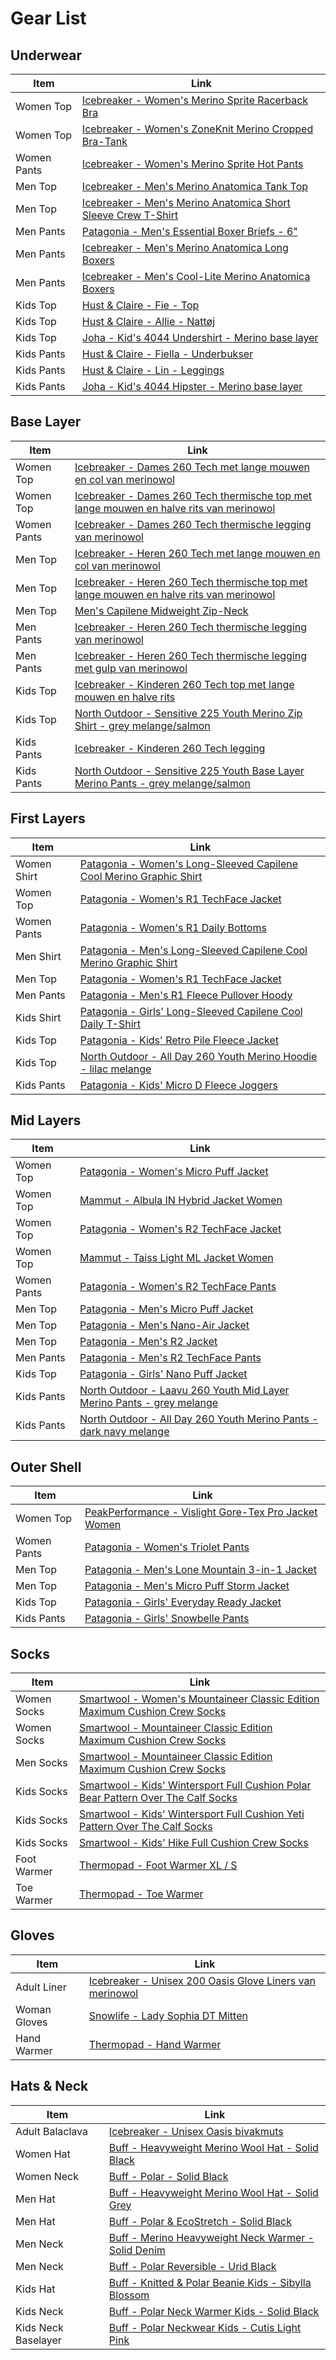 # Gear List

## Underwear

| Item | Link |
| --- | --- |
| Women Top | [Icebreaker - Women's Merino Sprite Racerback Bra](https://www.icebreaker.com/en-be/womens-underwear/merino-sprite-racerback-bra/103020E2.html?dwvar_103020E2_color=547&dwvar_103020E2_EU=in_line) |
| Women Top | [Icebreaker - Women's ZoneKnit Merino Cropped Bra-Tank](https://www.icebreaker.com/en-be/womens-tshirts/zoneknit-merino-cropped-bra-tank/0A56FCE2.html?dwvar_0A56FCE2_color=001&dwvar_0A56FCE2_EU=in_line) |
| Women Pants | [Icebreaker - Women's Merino Sprite Hot Pants](https://www.icebreaker.com/en-be/womens-underwear/merino-sprite-hot-pants/103023E2.html?dwvar_103023E2_color=547&dwvar_103023E2_EU=in_line) |
| Men Top | [Icebreaker - Men's Merino Anatomica Tank Top](https://www.icebreaker.com/en-be/mens-underwear/merino-anatomica-tank-top/103034E2.html?dwvar_103034E2_color=001&dwvar_103034E2_EU=in_line) |
| Men Top | [Icebreaker - Men's Merino Anatomica Short Sleeve Crew T-Shirt](https://www.icebreaker.com/en-be/mens-underwear/merino-anatomica-short-sleeve-crewe-t-shirt/103033E2.html?dwvar_103033E2_color=580&dwvar_103033E2_EU=in_line) |
| Men Pants | [Patagonia - Men's Essential Boxer Briefs - 6"](https://eu.patagonia.com/be/en/product/mens-essential-boxer-briefs-6-inch/32560-FMNY.html?dwvar_32560-FMNY_color=FMNY&cgid=mens-socks-underwear) |
| Men Pants | [Icebreaker - Men's Merino Anatomica Long Boxers](https://www.icebreaker.com/en-be/mens-underwear/merino-anatomica-long-boxers/103055E2.html?dwvar_103055E2_color=069&dwvar_103055E2_EU=in_line) |
| Men Pants | [Icebreaker - Men's Cool-Lite Merino Anatomica Boxers](https://www.icebreaker.com/en-be/mens-underwear/cool-lite-merino-anatomica-boxers/105246E2.html?dwvar_105246E2_color=034&dwvar_105246E2_EU=in_line) |
| Kids Top | [Hust & Claire - Fie - Top](https://www.hustandclaire.com/en/vare/28060-woolsilk-fie-top) |
| Kids Top | [Hust & Claire - Allie - Nattøj](https://www.hustandclaire.com/en/vare/28068-woolsilk-allie-nattoej) |
| Kids Top | [Joha - Kid's 4044 Undershirt - Merino base layer](https://www.hustandclaire.com/en/vare/28068-woolsilk-allie-nattoej) |
| Kids Pants | [Hust & Claire - Fiella - Underbukser](https://www.hustandclaire.com/en/vare/28061-woolsilk-fiella-underbukser) |
| Kids Pants | [Hust & Claire - Lin - Leggings](https://www.hustandclaire.com/en/vare/28064-woolsilk-lin-leggings) |
| Kids Pants | [Joha - Kid's 4044 Hipster - Merino base layer](https://www.bergfreunde.eu/joha-kids-4044-hipster-merino-base-layer/) |

## Base Layer

| Item | Link |
| --- | --- |
| Women Top | [Icebreaker - Dames 260 Tech met lange mouwen en col van merinowol](https://www.icebreaker.com/nl-be/womens-baselayers/260-tech-met-lange-mouwen-en-col-van-merinowol/0A56IFE2.html?dwvar_0A56IFE2_color=001&dwvar_0A56IFE2_EU=in_line) |
| Women Top | [Icebreaker - Dames 260 Tech thermische top met lange mouwen en halve rits van merinowol](https://www.icebreaker.com/nl-be/womens-baselayers/260-tech-thermische-top-met-lange-mouwen-en-halve-rits-van-merinowol%C2%A0/104390E2.html?dwvar_104390E2_color=001&dwvar_104390E2_EU=in_line) |
| Women Pants | [Icebreaker - Dames 260 Tech thermische legging van merinowol](https://www.icebreaker.com/nl-be/womens-baselayers/260-tech-thermische-legging-van-merinowol%C2%A0/104392E2.html?dwvar_104392E2_color=401&dwvar_104392E2_EU=in_line) |
| Men Top | [Icebreaker - Heren 260 Tech met lange mouwen en col van merinowol](https://www.icebreaker.com/nl-be/mens-baselayers/260-tech-met-lange-mouwen-en-col-van-merinowol/0A56IEE2.html?dwvar_0A56IEE2_color=001&dwvar_0A56IEE2_EU=in_line) |
| Men Top | [Icebreaker - Heren 260 Tech thermische top met lange mouwen en halve rits van merinowol](https://www.icebreaker.com/nl-be/mens-baselayers/260-tech-thermische-top-met-lange-mouwen-en-halve-rits-van-merinowol%C2%A0/104372E2.html?dwvar_104372E2_color=001&dwvar_104372E2_EU=in_line) |
| Men Top | [Men's Capilene Midweight Zip-Neck](https://eu.patagonia.com/be/en/product/mens-capilene-midweight-zip-neck/44447.html?dwvar_44447_color=BLK) |
| Men Pants | [Icebreaker - Heren 260 Tech thermische legging van merinowol](https://www.icebreaker.com/nl-be/mens-baselayers/260-tech-thermische-legging-van-merinowol%C2%A0/104373E2.html?dwvar_104373E2_color=001&dwvar_104373E2_EU=in_line) |
| Men Pants | [Icebreaker - Heren 260 Tech thermische legging met gulp van merinowol](https://www.icebreaker.com/nl-be/mens-baselayers/260-tech-thermische-legging-met-gulp-van-merinowol%C2%A0/104374E2.html?dwvar_104374E2_color=001&dwvar_104374E2_EU=in_line) |
| Kids Top | [Icebreaker - Kinderen 260 Tech top met lange mouwen en halve rits](https://www.icebreaker.com/nl-be/kids-tops-bottoms/260-tech-top-met-lange-mouwen-en-halve-rits/104499E2.html?dwvar_104499E2_color=059&dwvar_104499E2_EU=in_line) |
| Kids Top | [North Outdoor - Sensitive 225 Youth Merino Zip Shirt - grey melange/salmon](https://northoutdoor.eu/collections/kids/products/sensitive-225-youth-merino-zip-shirt-grey-melange-salmon?_pos=3&_fid=00be7c36e&_ss=c) |
| Kids Pants | [Icebreaker - Kinderen 260 Tech legging](https://www.icebreaker.com/nl-be/kids-tops-bottoms/260-tech-legging/104500E2.html?dwvar_104500E2_color=001&dwvar_104500E2_EU=in_line) |
| Kids Pants | [North Outdoor - Sensitive 225 Youth Base Layer Merino Pants - grey melange/salmon](https://northoutdoor.eu/collections/kids/products/sensitive-225-youth-base-layer-merino-pants-grey-melange-salmon?_pos=1&_fid=00be7c36e&_ss=c) |

## First Layers

| Item | Link |
| --- | --- |
| Women Shirt | [Patagonia - Women's Long-Sleeved Capilene Cool Merino Graphic Shirt](https://eu.patagonia.com/be/en/product/womens-long-sleeved-capilene-cool-merino-graphic-shirt/44600.html?dwvar_44600_color=FFMA) |
| Women Top | [Patagonia - Women's R1 TechFace Jacket](https://eu.patagonia.com/be/en/product/womens-r1-techface-jacket/83660.html?dwvar_83660_color=BLK&cgid=womens-fleece-technical) |
| Women Pants | [Patagonia - Women's R1 Daily Bottoms](https://eu.patagonia.com/be/en/product/womens-r1-daily-bottoms/40545.html?dwvar_40545_color=INBX&cgid=womens-pants-jeans) |
| Men Shirt | [Patagonia - Men's Long-Sleeved Capilene Cool Merino Graphic Shirt](https://eu.patagonia.com/be/en/product/mens-long-sleeved-capilene-cool-merino-graphic-shirt/44585.html?dwvar_44585_color=FFBA) |
| Men Top | [Patagonia - Women's R1 TechFace Jacket](https://eu.patagonia.com/gb/en/product/mens-r1-regulator-fleece-pullover-hoody/40069.html) |
| Men Pants | [Patagonia - Men's R1 Fleece Pullover Hoody](https://eu.patagonia.com/be/en/product/mens-r1-fleece-pants/82156.html?dwvar_82156_color=FGE&cgid=mens-pants-jeans-casual) |
| Kids Shirt | [Patagonia - Girls' Long-Sleeved Capilene Cool Daily T-Shirt](https://eu.patagonia.com/be/en/product/girls-long-sleeved-capilene-cool-daily-t-shirt/62400.html?dwvar_62400_color=AIMP&cgid=web-specials-kids) |
| Kids Top | [Patagonia - Kids' Retro Pile Fleece Jacket](https://eu.patagonia.com/be/en/product/kids-retro-pile-fleece-jacket/192964063259.html) |
| Kids Top | [North Outdoor - All Day 260 Youth Merino Hoodie - lilac melange](https://northoutdoor.eu/products/all-day-260-youth-merino-hoodie-lilac-melange) |
| Kids Pants | [Patagonia - Kids' Micro D Fleece Joggers](https://eu.patagonia.com/be/en/product/kids-micro-d-fleece-joggers/66700.html?dwvar_66700_color=NENA&cgid=kids-big-kids) |

## Mid Layers

| Item | Link |
| --- | --- |
| Women Top | [Patagonia - Women's Micro Puff Jacket](https://eu.patagonia.com/be/en/product/womens-micro-puff-jacket/84071.html?dwvar_84071_color=BLK) |
| Women Top | [Mammut - Albula IN Hybrid Jacket Women](https://www.mammut.com/eu/en/products/1013-02011-0001/albula-in-hybrid-jacket-women) |
| Women Top | [Patagonia - Women's R2 TechFace Jacket](https://eu.patagonia.com/be/en/product/womens-r2-techface-jacket/83630.html?dwvar_83630_color=BLK&cgid=womens-fleece-technical) |
| Women Top | [Mammut - Taiss Light ML Jacket Women](https://www.mammut.com/eu/en/products/1014-04560-0243/taiss-light-ml-jacket-women) |
| Women Pants | [Patagonia - Women's R2 TechFace Pants](https://eu.patagonia.com/be/en/product/womens-r2-techface-pants/83740.html?dwvar_83740_color=FGE&cgid=womens-pants-jeans) |
| Men Top | [Patagonia - Men's Micro Puff Jacket](https://eu.patagonia.com/be/en/product/mens-micro-puff-jacket/84066.html?dwvar_84066_color=CGLD&cgid=mens-jackets-vests-insulated) |
| Men Top | [Patagonia - Men's Nano-Air Jacket](https://www.patagonia.com/product/mens-nano-air-jacket/84252.html) |
| Men Top | [Patagonia - Men's R2 Jacket](https://wornwear.patagonia.com/p/patagonia-ms-r2-jacket-mens/25139?color=BLK) |
| Men Pants | [Patagonia - Men's R2 TechFace Pants](https://eu.patagonia.com/be/en/product/mens-r2-techface-pants/83690.html?dwvar_83690_color=FGE&cgid=mens-new-pants-jeans) |
| Kids Top | [Patagonia - Girls' Nano Puff Jacket](https://eu.patagonia.com/be/en/product/girls-nano-puff-jacket/68006.html?dwvar_68006_color=LSPK&cgid=kids-big-kids) |
| Kids Pants | [North Outdoor - Laavu 260 Youth Mid Layer Merino Pants - grey melange](https://northoutdoor.eu/collections/kids/products/laavu-260-youth-mid-layer-merino-pants-grey-melange?_pos=1&_fid=721c355f1&_ss=c) |
| Kids Pants | [North Outdoor - All Day 260 Youth Merino Pants - dark navy melange](https://northoutdoor.eu/collections/kids/products/all-day-260-youth-merino-pants-dark-navy-melange?_pos=1&_fid=1a935fcd0&_ss=c) |

## Outer Shell

| Item | Link |
| --- | --- |
| Women Top | [PeakPerformance - Vislight Gore-Tex Pro Jacket Women](https://www.peakperformance.com/be/en/product/w-vislight-gore-tex-pro-jacket-g77644.html#color=55188&size=42077) |
| Women Pants | [Patagonia - Women's Triolet Pants](https://eu.patagonia.com/be/en/product/womens-triolet-pants-for-alpine-climbing/83221.html?dwvar_83221_color=BLK&cgid=womens-pants-jeans) |
| Men Top | [Patagonia - Men's Lone Mountain 3-in-1 Jacket](https://eu.patagonia.com/be/en/product/mens-lone-mountain-3-in-1-jacket/27840.html) |
| Men Top | [Patagonia - Men's Micro Puff Storm Jacket](https://eu.patagonia.com/be/en/product/mens-micro-puff-storm-jacket/31715.html?dwvar_31715_color=BSNG) |
| Kids Top | [Patagonia - Girls' Everyday Ready Jacket](https://eu.patagonia.com/be/en/product/girls-everyday-ready-jacket/68080.html?dwvar_68080_color=SFPI) |
| Kids Pants | [Patagonia - Girls' Snowbelle Pants](https://eu.patagonia.com/be/en/product/girls-snowbelle-ski-snowboard-pants/68495.html?dwvar_68495_color=AMH) |

## Socks

| Item | Link |
| --- | --- |
| Women Socks | [Smartwool - Women's Mountaineer Classic Edition Maximum Cushion Crew Socks](https://www.smartwool.com/shop/womens-wool-socks/womens-mountaineer-classic-edition-maximum-cushion-crew-socks-sw001642?variationId=236) |
| Women Socks | [Smartwool - Mountaineer Classic Edition Maximum Cushion Crew Socks](https://www.smartwool.com/shop/womens-wool-socks/mountaineer-classic-edition-maximum-cushion-crew-socks-sw013300?variationId=003) |
| Men Socks | [Smartwool - Mountaineer Classic Edition Maximum Cushion Crew Socks](https://www.smartwool.com/shop/mens-wool-socks/mountaineer-classic-edition-maximum-cushion-crew-socks-sw013300?variationId=003) |
| Kids Socks | [Smartwool - Kids' Wintersport Full Cushion Polar Bear Pattern Over The Calf Socks](https://www.smartwool.com/shop/kids-wool-socks/kids-wintersport-full-cushion-polar-bear-pattern-over-the-calf-socks-sw001816?variationId=G74) |
| Kids Socks | [Smartwool - Kids' Wintersport Full Cushion Yeti Pattern Over The Calf Socks](https://www.smartwool.com/shop/kids-wool-socks/kids-wintersport-full-cushion-yeti-pattern-over-the-calf-socks-sw001818?variationId=001) |
| Kids Socks | [Smartwool - Kids' Hike Full Cushion Crew Socks](https://www.smartwool.com/shop/kids-hike-full-cushion-crew-socks-sw001686?variationId=001) |
| Foot Warmer | [Thermopad - Foot Warmer XL / S](https://www.thermopad.eu/footwarmer/) |
| Toe Warmer | [Thermopad - Toe Warmer](https://www.thermopad.eu/toewarmer/) |

## Gloves

| Item | Link |
| --- | --- |
| Adult Liner | [Icebreaker - Unisex 200 Oasis Glove Liners van merinowol](https://www.icebreaker.com/nl-be/mens-gloves/200-oasis-glove-liners-van-merinowol%C2%A0/IBM207E2.html?dwvar_IBM207E2_color=001&dwvar_IBM207E2_EU=in_line) |
| Woman Gloves | [Snowlife - Lady Sophia DT Mitten](https://snowlife.ch/en/produkt/lady-sophia-dt-mitten-en/) |
| Hand Warmer | [Thermopad - Hand Warmer](https://www.thermopad.eu/handwarmer/) |

## Hats & Neck

| Item | Link |
| --- | --- |
| Adult Balaclava | [Icebreaker - Unisex Oasis bivakmuts](https://www.icebreaker.com/nl-be/hats-neckwear/oasis-bivakmuts/102739E2.html?dwvar_102739E2_color=001&dwvar_102739E2_EU=in_line) |
| Women Hat | [Buff - Heavyweight Merino Wool Hat - Solid Black](https://www.asadventure.com/nl/p/buff-muts-heavyweight-merino-wool-hat-solid-3452D80014.html?colour=4168) |
| Women Neck | [Buff - Polar - Solid Black](https://www.buff.com/nl_nl/fleece-col-buff-solid-black-black-130003999.html?size=16675) |
| Men Hat | [Buff - Heavyweight Merino Wool Hat - Solid Grey](https://www.buff.com/es_ad/gorro-merino-heavyweight-buff-solid-grey-gris-111170937.html?size=16675) |
| Men Hat | [Buff - Polar & EcoStretch - Solid Black](https://www.buff.com/fr_fr/bonnet-micro-polaire-buff-solid-black.html) |
| Men Neck | [Buff - Merino Heavyweight Neck Warmer - Solid Denim](https://www.buff.com/bg/merino-heavyweight-neck-warmer-buff-solid-denim-stadr.html) |
| Men Neck | [Buff - Polar Reversible - Urid Black](https://www.buff.com/nl_nl/reversible-fleece-col-buff-urid-black-black-129944999.html?size=16675) |
| Kids Hat | [Buff - Knitted & Polar Beanie Kids - Sibylla Blossom](https://www.buff.com/en_eur/knitted-polar-beanie-kids-buff-sibylla-blossom-blossom-126473537.html?size=16675) |
| Kids Neck | [Buff - Polar Neck Warmer Kids - Solid Black](https://www.buff.com/gb/polar-neck-warmer-kids-buff-solid-black-black-121646999.html?size=16675) |
| Kids Neck Baselayer | [Buff - Polar Neckwear Kids - Cutis Light Pink](https://www.buff.com/us/polar-neckwear-kids-buff-clover-multi-light-pink-126942539.html?size=16675) |

<!--
TODO:
Gloves Abby
Shoes
- https://www.bergfreunde.eu/kastinger-tolgur-winter-boots/
-->
